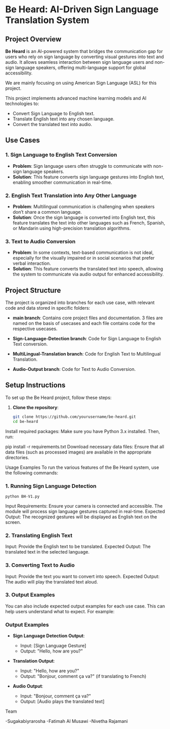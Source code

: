 # Be Heard: AI-Driven Sign Language Translation System

## Project Overview
**Be Heard** is an AI-powered system that bridges the communication gap for users who rely on sign language by converting visual gestures into text and audio. It allows seamless interaction between sign language users and non-sign language speakers, offering multi-language support for global accessibility.

We are mainly focusing on using American Sign Language (ASL) for this project.

This project implements advanced machine learning models and AI technologies to:
- Convert Sign Language to English text.
- Translate English text into any chosen language.
- Convert the translated text into audio.

## Use Cases

### 1. Sign Language to English Text Conversion
- **Problem**: Sign language users often struggle to communicate with non-sign language speakers.
- **Solution**: This feature converts sign language gestures into English text, enabling smoother communication in real-time.

### 2. English Text Translation into Any Other Language
- **Problem**: Multilingual communication is challenging when speakers don’t share a common language.
- **Solution**: Once the sign language is converted into English text, this feature translates the text into other languages such as French, Spanish, or Mandarin using high-precision translation algorithms.

### 3. Text to Audio Conversion
- **Problem**: In some contexts, text-based communication is not ideal, especially for the visually impaired or in social scenarios that prefer verbal interaction.
- **Solution**: This feature converts the translated text into speech, allowing the system to communicate via audio output for enhanced accessibility.

## Project Structure

The project is organized into branches for each use case, with relevant code and data stored in specific folders:

- **main branch**: Contains core project files and documentation.
  3 files are named on the basis of usecases and each file contains code for the respective usecases.

- **Sign-Language-Detection branch**: Code for Sign Language to English Text conversion.
- **MultiLingual-Translation branch**: Code for English Text to Multilingual Translation.
- **Audio-Output branch**: Code for Text to Audio Conversion.

## Setup Instructions

To set up the Be Heard project, follow these steps:

1. **Clone the repository**:
   ```bash
   git clone https://github.com/yourusername/be-heard.git
   cd be-heard
Install required packages: Make sure you have Python 3.x installed. Then, run:

pip install -r requirements.txt
Download necessary data files: Ensure that all data files (such as processed images) are available in the appropriate directories.

Usage Examples
To run the various features of the Be Heard system, use the following commands:

### 1. Running Sign Language Detection
    python BH-V1.py
   
Input Requirements: Ensure your camera is connected and accessible. The module will process sign language gestures captured in real-time.
Expected Output: The recognized gestures will be displayed as English text on the screen.

### 2. Translating English Text
  
Input: Provide the English text to be translated.
Expected Output: The translated text in the selected language.

### 3. Converting Text to Audio

Input: Provide the text you want to convert into speech.
Expected Output: The audio will play the translated text aloud.



### 3. Output Examples
You can also include expected output examples for each use case. This can help users understand what to expect. For example:


### Output Examples

- **Sign Language Detection Output**:
  - Input: [Sign Language Gesture]
  - Output: "Hello, how are you?"

- **Translation Output**:
  - Input: "Hello, how are you?"
  - Output: "Bonjour, comment ça va?" (if translating to French)

- **Audio Output**:
  - Input: "Bonjour, comment ça va?"
  - Output: [Audio plays the translated text]


 Team
 
-Sugakabiyrarosha
-Fatimah Al Musawi
-Nivetha Rajamani

